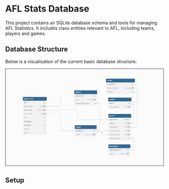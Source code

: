 # AFL Stats Database

This project contains an SQLite database schema and tools for managing AFL Statistics.
It includes class entities relevant to AFL, including teams, players and games.

## Database Structure

Below is a visualisation of the current basic database structure:

![Database Structure](db/initial_db_structure.png)

## Setup